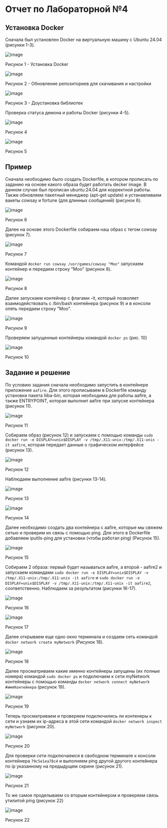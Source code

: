 # Отчет по Лабораторной №4
## Установка Docker
Сначала был установлен Docker на виртуальную машину с Ubuntu 24.04 (рисунки 1-3).

![image](https://github.com/kromilka/itmo_informatics_4/assets/60718613/b2fa5bca-bd7c-49a9-97d0-cd9671fd46f5)

Рисунок 1 - Установка Docker

![image](https://github.com/kromilka/itmo_informatics_4/assets/60718613/7528cf55-6cc7-4413-a6d0-8b04cf16562b)

Рисунок 2 - Обновление репозиториев для скачивания и настройки

![image](https://github.com/kromilka/itmo_informatics_4/assets/60718613/af9519f1-3d52-4d40-b549-0293b701a43d)

Рисунок 3 - Доустановка библиотек

Проверка статуса демона и работы Docker (рисунки 4-5).

![image](https://github.com/kromilka/itmo_informatics_4/assets/60718613/3c459e6e-d44b-4ac3-9ff7-083b352daeb9)

Рисунок 4

![image](https://github.com/kromilka/itmo_informatics_4/assets/60718613/f6575841-df75-422b-a508-9f2228974480)

Рисунок 5

## Пример
Сначала необходимо было создать Dockerfile, в котором прописать по заданию на основе какого образа будет работать decker image. В данном случае был прописан ubuntu:24.04 для корректной работы. Также обновляем пакетный менеджер (apt-get update) и устанавливаем вакеты cowsay и fortune (для длинных сообщений) (рисунок 6).

![image](https://github.com/kromilka/itmo_informatics_4/assets/60718613/9fa1ebb4-7742-4669-815f-14cbf771ba59)

Рисунок 6

Далее на основе этого Dockerfile собираем наш образ с тегом cowsay (рисунок 7).

![image](https://github.com/kromilka/itmo_informatics_4/assets/60718613/4fccdbb4-0f2c-463d-8941-16524652c35f)

Рисунок 7

Командой `docker run cowsay /usr/games/cowsay "Moo"` запускаем контейнер и передаем строку "Moo" (рисунок 8).

![image](https://github.com/kromilka/itmo_informatics_4/assets/60718613/aa496133-0f38-4186-8d74-878bd586a83f)

Рисунок 8

Далее запускаем контейнер с флагами -it, который позволяет взаимодействовать с /bin/bash контейнера (рисунок 9) и в консоли опять передаем строку "Moo".

![image](https://github.com/kromilka/itmo_informatics_4/assets/60718613/14fdd367-380a-4819-af97-64f55c015fa2)

Рисунок 9

Проверяем запущенные контейнеры командой `docker ps` (рис. 10)

![image](https://github.com/kromilka/itmo_informatics_4/assets/60718613/6e9850d1-8e23-4b26-9fd5-d4a91476aaa2)

Рисунок 10

## Задание и решение

По условию задания сначала необходимо запустить в контейнере приложение `aafire`. Для этого прописываем в Dockerfile команду установки пакета liiba-bin, которая необходима для работы aafire, а также ENTRYPOINT, которая выполнит aafire при запуске контейнера (рисунок 11).

![image](https://github.com/kromilka/itmo_informatics_4/assets/60718613/2014cbf9-d797-405a-a28a-8be8f1dfa3d8)

Рисунок 11

Собираем образ (рисунок 12) и запускаем с помощью команды `sudo docker run -e DISPLAY=unix$DISPLAY -v /tmp/.X11-unix:/tmp/.X11-unix -it aafire`, которая передает данные о графическом интерфейсе (рисунок 13).

![image](https://github.com/kromilka/itmo_informatics_4/assets/60718613/5013de8e-6c0a-41ed-aefd-8cfe9376d7fa)

Рисунок 12

Наблюдаем выполнение aafire (рисунки 13-14).

![image](https://github.com/kromilka/itmo_informatics_4/assets/60718613/d5501725-ecde-4f83-964c-4fbdc04c8981)

Рисунок 13

![image](https://github.com/kromilka/itmo_informatics_4/assets/60718613/a34b5ddc-704e-4bdc-90d2-b0334dac6ce8)

Рисунок 14

Далее необходимо создать два контейнера с aafire, которые мы свяжем сетью и проверим их связь с помощью ping. Для этого в Dockerfile добавляем iputils-ping для установки (чтобы работал ping) (Рисунок 15). 

![image](https://github.com/kromilka/itmo_informatics_4/assets/60718613/6bbb911c-ea54-49f2-a023-42879ed5b7b9)

Рисунок 15

Собираем 2 образа: первый будет называться aafire, а второй - aafire2 и запускаем командами `sudo docker run -e DISPLAY=unix$DISPLAY -v /tmp/.X11-unix:/tmp/.X11-unix -it aafire` и `sudo docker run -e DISPLAY=unix$DISPLAY -v /tmp/.X11-unix:/tmp/.X11-unix -it aafire2`, соответственно. Наблюдаем за результатом (рисунки 16-17).

![image](https://github.com/kromilka/itmo_informatics_4/assets/60718613/f15dacb4-b7d1-4ed1-a794-0f49e36a0f4e)

Рисунок 16

![image](https://github.com/kromilka/itmo_informatics_4/assets/60718613/19e889ed-f872-4a18-baef-c0fd8b98eaf0)

Рисунок 17

Далее открываем еще одно окно терминала и создаем сеть командой `docker network create myNetwork` (Рисунок 18).

![image](https://github.com/kromilka/itmo_informatics_4/assets/60718613/eb136aaa-aab9-4ee3-b331-c4d741ecb769)

Рисунок 18

Далее просматриваем какие именно контейнеры запущены (их полные номера) командой `sudo docker ps` и подключаем к сети myNetwork контейнеры с помощью команды `docker network connect myNetwork #имяКонтейнера` (рисунок 19).

![image](https://github.com/kromilka/itmo_informatics_4/assets/60718613/619401ee-537a-4eda-b2e9-fb0a4f719ecf)

Рисунок 19

Теперь просматриваем и проверяем подключились ли контенеры к сети и узнаем их ip-адреса в этой сети командой `docker network inspect myNetwork` (рисунок 20).

![image](https://github.com/kromilka/itmo_informatics_4/assets/60718613/54a9389b-8968-4e39-b0c6-fad404d1522e)

Рисунок 20

Для проверки сети подключаемся в свободном терминале к консоли контейнера `79c5e1ea78c4` и выполняем ping другой другого контейнера по ip указанному на предыдущем скрине (рисунок 21).

![image](https://github.com/kromilka/itmo_informatics_4/assets/60718613/a95dd612-dbca-4d55-a388-425975adb4d3)

Рисунок 21

То же самое проделываем со вторым контейнером и проверяем связь утилитой ping (рисунок 22)

![image](https://github.com/kromilka/itmo_informatics_4/assets/60718613/a191a80c-f5ba-4cc8-ad5b-87be739c7916)

Рисунок 22


